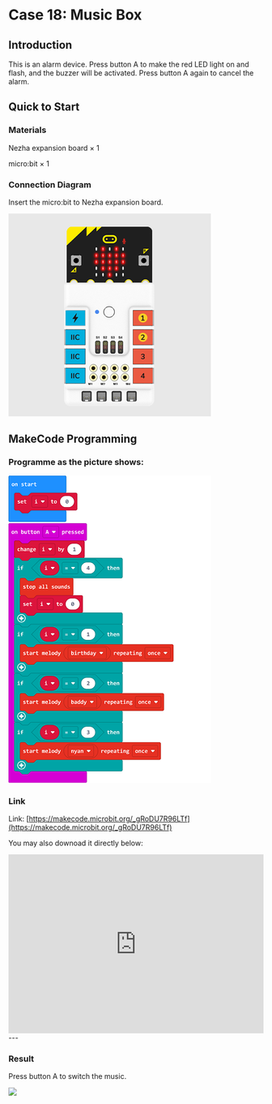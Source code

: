 # Case 18: Music Box

## Introduction

This is an alarm device. Press button A to make the red LED light on and flash, and the buzzer will be activated. Press button A again to cancel the alarm.



## Quick to Start


### Materials 

Nezha expansion board × 1

micro:bit × 1



### Connection Diagram

Insert the micro:bit to Nezha expansion board. 


![](./images/case_18_03.png)



## MakeCode Programming




### Programme as the picture shows: 


![](./images/case_18_15.png)



### Link
Link: [https://makecode.microbit.org/_gRoDU7R96LTf](https://makecode.microbit.org/_gRoDU7R96LTf)

You may also downoad it directly below: 

<div style="position:relative;height:0;padding-bottom:70%;overflow:hidden;"><iframe style="position:absolute;top:0;left:0;width:100%;height:100%;" src="https://makecode.microbit.org/#pub:_gRoDU7R96LTf" frameborder="0" sandbox="allow-popups allow-forms allow-scripts allow-same-origin"></iframe></div>  
---

### Result 
Press button A to switch the music.

![](./images/case-gif-18.gif)
